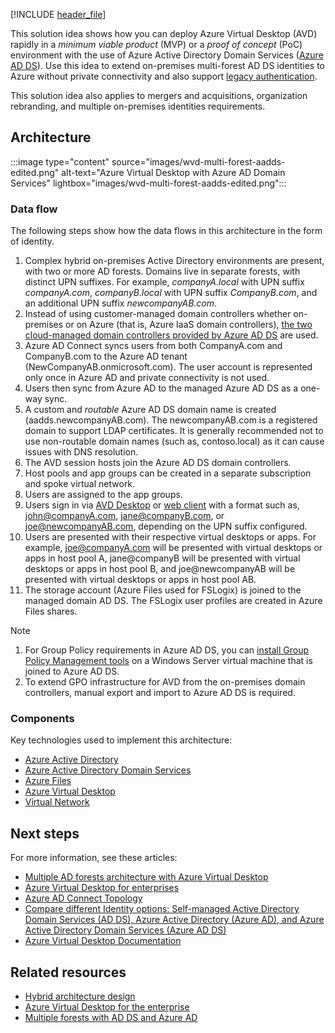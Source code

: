 [!INCLUDE [header_file](../../../includes/sol-idea-header.md)]

This solution idea shows how you can deploy Azure Virtual Desktop (AVD) rapidly in a *minimum viable product* (MVP) or a *proof of concept* (PoC) environment with the use of Azure Active Directory Domain Services ([Azure AD DS](/azure/active-directory-domain-services/overview)). Use this idea to extend on-premises multi-forest AD DS identities to Azure without private connectivity and also support [legacy authentication](/azure/active-directory-domain-services/concepts-resource-forest).

This solution idea also applies to mergers and acquisitions, organization rebranding, and multiple on-premises identities requirements.

## Architecture
:::image type="content" source="images/wvd-multi-forest-aadds-edited.png" alt-text="Azure Virtual Desktop with Azure AD Domain Services" lightbox="images/wvd-multi-forest-aadds-edited.png":::

### Data flow

The following steps show how the data flows in this architecture in the form of identity.

1. Complex hybrid on-premises Active Directory environments are present, with two or more AD forests. Domains live in separate forests, with distinct UPN suffixes. For example, *companyA.local* with UPN suffix *companyA.com*, *companyB.local* with UPN suffix *CompanyB.com*, and an additional UPN suffix *newcompanyAB.com*.
1. Instead of using customer-managed domain controllers whether on-premises or on Azure (that is, Azure IaaS domain controllers), [the two cloud-managed domain controllers provided by Azure AD DS](/azure/active-directory-domain-services/overview#how-does-azure-ad-ds-work) are used.
1. Azure AD Connect syncs users from both CompanyA.com and CompanyB.com to the Azure AD tenant (NewCompanyAB.onmicrosoft.com). The user account is represented only once in Azure AD and private connectivity is not used.
1. Users then sync from Azure AD to the managed Azure AD DS as a one-way sync.
1. A custom and *routable* Azure AD DS domain name is created (aadds.newcompanyAB.com). The newcompanyAB.com is a registered domain to support LDAP certificates. It is generally recommended not to use non-routable domain names (such as, contoso.local) as it can cause issues with DNS resolution.
1. The AVD session hosts join the Azure AD DS domain controllers.
1. Host pools and app groups can be created in a separate subscription and spoke virtual network.
1. Users are assigned to the app groups.
1. Users sign in via [AVD Desktop](/azure/virtual-desktop/connect-windows-7-10#install-the-windows-desktop-client) or [web client](/azure/virtual-desktop/connect-web) with a format such as, john@companyA.com, jane@companyB.com, or joe@newcompanyAB.com, depending on the UPN suffix configured.
1. Users are presented with their respective virtual desktops or apps. For example, joe@companyA.com will be presented with virtual desktops or apps in host pool A, jane@companyB will be presented with virtual desktops or apps in host pool B, and joe@newcompanyAB will be presented with virtual desktops or apps in host pool AB.
1. The storage account (Azure Files used for FSLogix) is joined to the managed domain AD DS. The FSLogix user profiles are created in Azure Files shares.

> [!NOTE]
>
> 1. For Group Policy requirements in Azure AD DS, you can [install Group Policy Management tools](/azure/active-directory-domain-services/manage-group-policy#before-you-begin) on a Windows Server virtual machine that is joined to Azure AD DS.
> 2. To extend GPO infrastructure for AVD from the on-premises domain controllers, manual export and import to Azure AD DS is required.

### Components

Key technologies used to implement this architecture:

- [Azure Active Directory](https://azure.microsoft.com/services/active-directory)
- [Azure Active Directory Domain Services](https://azure.microsoft.com/services/active-directory-ds)
- [Azure Files](https://azure.microsoft.com/services/storage/files)
- [Azure Virtual Desktop](https://azure.microsoft.com/services/virtual-desktop)
- [Virtual Network](https://azure.microsoft.com/services/virtual-network)

## Next steps

For more information, see these articles:

- [Multiple AD forests architecture with Azure Virtual Desktop](./multi-forest.yml)
- [Azure Virtual Desktop for enterprises](./windows-virtual-desktop.yml)
- [Azure AD Connect Topology](/azure/active-directory/hybrid/plan-connect-topologies)
- [Compare different Identity options: Self-managed Active Directory Domain Services (AD DS), Azure Active Directory (Azure AD), and Azure Active Directory Domain Services (Azure AD DS)](/azure/active-directory-domain-services/compare-identity-solutions)
- [Azure Virtual Desktop Documentation](/azure/virtual-desktop/)

## Related resources

- [Hybrid architecture design](../../hybrid/hybrid-start-here.md)
- [Azure Virtual Desktop for the enterprise](windows-virtual-desktop.yml)
- [Multiple forests with AD DS and Azure AD](multi-forest.yml)
